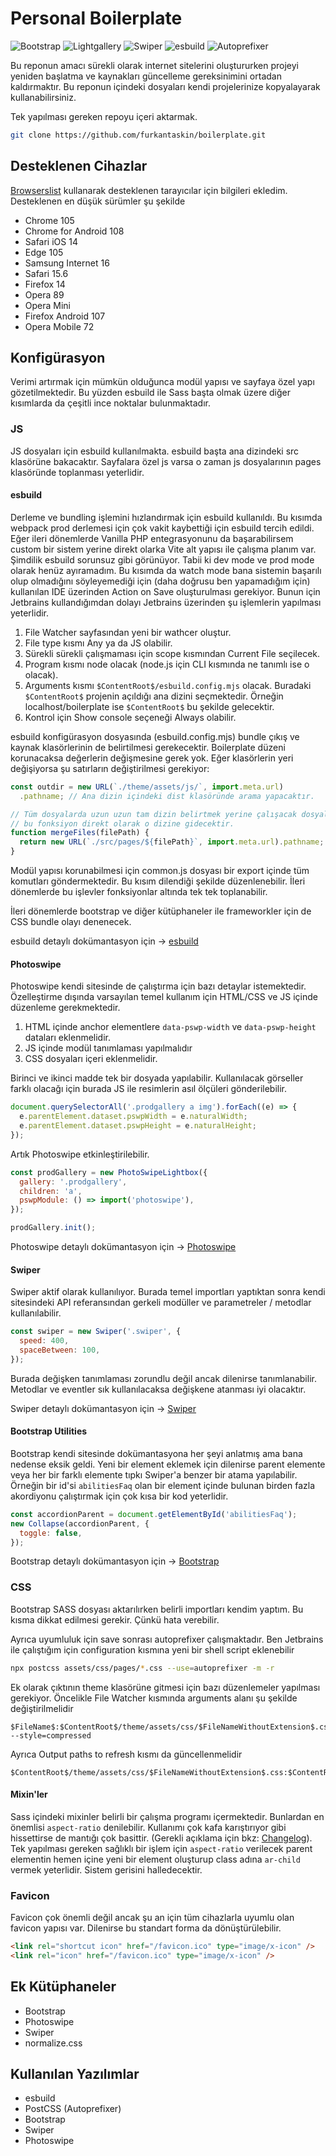 # Personal Boilerplate

<img src="https://img.shields.io/badge/Bootstrap-5.2.3-brightgreen" alt="Bootstrap"> <img src="https://img.shields.io/badge/Photoswipe-5.3.3-brightgreen" alt="Lightgallery"> <img src="https://img.shields.io/badge/Swiper-8.4.5-brightgreen" alt="Swiper"> <img src="https://img.shields.io/badge/esbuild-0.17.4-blue" alt="esbuild"> <img src="https://img.shields.io/badge/Autoprefixer-10.4.13-blue" alt="Autoprefixer">

Bu reponun amacı sürekli olarak internet sitelerini oluştururken projeyi yeniden başlatma ve kaynakları güncelleme gereksinimini ortadan kaldırmaktır. Bu reponun içindeki dosyaları kendi projelerinize kopyalayarak kullanabilirsiniz.

Tek yapılması gereken repoyu içeri aktarmak.

```bash
git clone https://github.com/furkantaskin/boilerplate.git
```

## Desteklenen Cihazlar

[Browserslist](https://browsersl.ist/) kullanarak desteklenen tarayıcılar için bilgileri ekledim. Desteklenen en düşük sürümler şu şekilde

- Chrome 105
- Chrome for Android 108
- Safari iOS 14
- Edge 105
- Samsung Internet 16
- Safari 15.6
- Firefox 14
- Opera 89
- Opera Mini
- Firefox Android 107
- Opera Mobile 72

## Konfigürasyon

Verimi artırmak için mümkün olduğunca modül yapısı ve sayfaya özel yapı gözetilmektedir. Bu yüzden esbuild ile Sass başta olmak üzere diğer kısımlarda da çeşitli ince noktalar bulunmaktadır.

### JS

JS dosyaları için esbuild kullanılmakta. esbuild başta ana dizindeki src klasörüne bakacaktır. Sayfalara özel js varsa o zaman js dosyalarının pages klasöründe toplanması yeterlidir.

#### esbuild

Derleme ve bundling işlemini hızlandırmak için esbuild kullanıldı. Bu kısımda webpack prod derlemesi için çok vakit kaybettiği için esbuild tercih edildi. Eğer ileri dönemlerde Vanilla PHP entegrasyonunu da başarabilirsem custom bir sistem yerine direkt olarka Vite alt yapısı ile çalışma planım var. Şimdilik esbuild sorunsuz gibi görünüyor. Tabii ki dev mode ve prod mode olarak henüz ayıramadım. Bu kısımda da watch mode bana sistemin başarılı olup olmadığını söyleyemediği için (daha doğrusu ben yapamadığım için) kullanılan IDE üzerinden Action on Save oluşturulması gerekiyor. Bunun için Jetbrains kullandığımdan dolayı Jetbrains üzerinden şu işlemlerin yapılması yeterlidir.

1. File Watcher sayfasından yeni bir wathcer oluştur.
2. File type kısmı Any ya da JS olabilir.
3. Sürekli sürekli çalışmaması için scope kısmından Current File seçilecek.
4. Program kısmı node olacak (node.js için CLI kısmında ne tanımlı ise o olacak).
5. Arguments kısmı `$ContentRoot$/esbuild.config.mjs` olacak. Buradaki `$ContentRoot$` projenin açıldığı ana dizini seçmektedir. Örneğin localhost/boilerplate ise `$ContentRoot$` bu şekilde gelecektir.
6. Kontrol için Show console seçeneği Always olabilir.

esbuild konfigürasyon dosyasında (esbuild.config.mjs) bundle çıkış ve kaynak klasörlerinin de belirtilmesi gerekecektir. Boilerplate düzeni korunacaksa değerlerin değişmesine gerek yok. Eğer klasörlerin yeri değişiyorsa şu satırların değiştirilmesi gerekiyor:

```js
const outdir = new URL(`./theme/assets/js/`, import.meta.url)
  .pathname; // Ana dizin içindeki dist klasöründe arama yapacaktır.

// Tüm dosyalarda uzun uzun tam dizin belirtmek yerine çalışacak dosyaların aynı klasör altında olması (klasör derinliği fark etmez) şartı sağlandığı sürece
// bu fonksiyon direkt olarak o dizine gidecektir.
function mergeFiles(filePath) {
  return new URL(`./src/pages/${filePath}`, import.meta.url).pathname;
}
```

Modül yapısı korunabilmesi için common.js dosyası bir export içinde tüm komutları göndermektedir. Bu kısım dilendiği şekilde düzenlenebilir. İleri dönemlerde bu işlevler fonksiyonlar altında tek tek toplanabilir.

İleri dönemlerde bootstrap ve diğer kütüphaneler ile frameworkler için de CSS bundle olayı denenecek.

esbuild detaylı dokümantasyon için -> [esbuild](https://esbuild.github.io/)

#### Photoswipe

Photoswipe kendi sitesinde de çalıştırma için bazı detaylar istemektedir. Özelleştirme dışında varsayılan temel kullanım için HTML/CSS ve JS içinde düzenleme gerekmektedir.

1. HTML içinde anchor elementlere `data-pswp-width` ve `data-pswp-height` dataları eklenmelidir.
2. JS içinde modül tanımlaması yapılmalıdır
3. CSS dosyaları içeri eklenmelidir.

Birinci ve ikinci madde tek bir dosyada yapılabilir. Kullanılacak görseller farklı olacağı için burada JS ile resimlerin asıl ölçüleri gönderilebilir.

```js
document.querySelectorAll('.prodgallery a img').forEach((e) => {
  e.parentElement.dataset.pswpWidth = e.naturalWidth;
  e.parentElement.dataset.pswpHeight = e.naturalHeight;
});
```

Artık Photoswipe etkinleştirilebilir.

```js
const prodGallery = new PhotoSwipeLightbox({
  gallery: '.prodgallery',
  children: 'a',
  pswpModule: () => import('photoswipe'),
});

prodGallery.init();
```

Photoswipe detaylı dokümantasyon için -> [Photoswipe](https://photoswipe.com/getting-started/)

#### Swiper

Swiper aktif olarak kullanılıyor. Burada temel importları yaptıktan sonra kendi sitesindeki API referansından gerkeli modüller ve parametreler / metodlar kullanılabilir.

```js
const swiper = new Swiper('.swiper', {
  speed: 400,
  spaceBetween: 100,
});
```

Burada değişken tanımlaması zorundlu değil ancak dilenirse tanımlanabilir. Metodlar ve eventler sık kullanılacaksa değişkene atanması iyi olacaktır.

Swiper detaylı dokümantasyon için -> [Swiper](https://swiperjs.com/)

#### Bootstrap Utilities

Bootstrap kendi sitesinde dokümantasyona her şeyi anlatmış ama bana nedense eksik geldi. Yeni bir element eklemek için dilenirse parent elemente veya her bir farklı elemente tıpkı Swiper'a benzer bir atama yapılabilir. Örneğin bir id'si `abilitiesFaq` olan bir element içinde bulunan birden fazla akordiyonu çalıştırmak için çok kısa bir kod yeterlidir.

```js
const accordionParent = document.getElementById('abilitiesFaq');
new Collapse(accordionParent, {
  toggle: false,
});
```

Bootstrap detaylı dokümantasyon için -> [Bootstrap](https://getbootstrap.com/)

### CSS

Bootstrap SASS dosyası aktarılırken belirli importları kendim yaptım. Bu kısma dikkat edilmesi gerekir. Çünkü hata verebilir.

Ayrıca uyumluluk için save sonrası autoprefixer çalışmaktadır. Ben Jetbrains ile çalıştığım için configuration kısmına yeni bir shell script eklenebilir

```bash
npx postcss assets/css/pages/*.css --use=autoprefixer -m -r
```

Ek olarak çıktının theme klasörüne gitmesi için bazı düzenlemeler yapılması gerekiyor. Öncelikle File Watcher kısmında arguments alanı şu şekilde değiştirilmelidir

```
$FileName$:$ContentRoot$/theme/assets/css/$FileNameWithoutExtension$.css --style=compressed
```

Ayrıca Output paths to refresh kısmı da güncellenmelidir

```plain
$ContentRoot$/theme/assets/css/$FileNameWithoutExtension$.css:$ContentRoot$/theme/assets/css/$FileNameWithoutExtension$.css.map
```

#### Mixin'ler

Sass içindeki mixinler belirli bir çalışma programı içermektedir. Bunlardan en önemlisi `aspect-ratio` denilebilir. Kullanımı çok kafa karıştırıyor gibi hissettirse de mantığı çok basittir. (Gerekli açıklama için bkz: [Changelog](CHANGELOG.md)). Tek yapılması gereken sağlıklı bir işlem için `aspect-ratio` verilecek parent elementin hemen içine yeni bir element oluşturup class adına `ar-child` vermek yeterlidir. Sistem gerisini halledecektir.

### Favicon

Favicon çok önemli değil ancak şu an için tüm cihazlarla uyumlu olan favicon yapısı var. Dilenirse bu standart forma da dönüştürülebilir.

```html
<link rel="shortcut icon" href="/favicon.ico" type="image/x-icon" />
<link rel="icon" href="/favicon.ico" type="image/x-icon" />
```

## Ek Kütüphaneler

- Bootstrap
- Photoswipe
- Swiper
- normalize.css

## Kullanılan Yazılımlar

- esbuild
- PostCSS (Autoprefixer)
- Bootstrap
- Swiper
- Photoswipe
